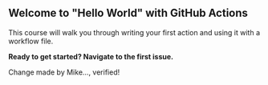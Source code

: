 ## Welcome to "Hello World" with GitHub Actions

This course will walk you through writing your first action and using it with a workflow file. 

**Ready to get started? Navigate to the first issue.**

Change made by Mike..., verified!